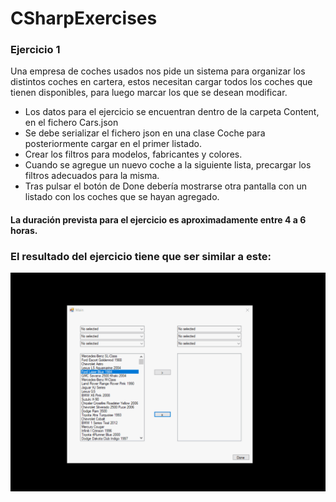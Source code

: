 # CSharpExercises

### Ejercicio 1

Una empresa de coches usados nos pide un sistema para organizar los distintos coches en cartera, estos necesitan cargar todos los coches que tienen disponibles, para luego marcar los que se desean modificar.

* Los datos para el ejercicio se encuentran dentro de la carpeta Content, en el fichero Cars.json
* Se debe serializar el fichero json en una clase Coche para posteriormente cargar en el primer listado.
* Crear los filtros para modelos, fabricantes y colores. 
* Cuando se agregue un nuevo coche a la siguiente lista, precargar los filtros adecuados para la misma.
* Tras pulsar el botón de Done debería mostrarse otra pantalla con un listado con los coches que se hayan agregado.

#### La duración prevista para el ejercicio es aproximadamente entre 4 a 6 horas.

### El resultado del ejercicio tiene que ser similar a este:

![alt text](https://github.com/PMMCourse/CSharpExercises/blob/Exercise1.1/Content/Exercise.gif)
